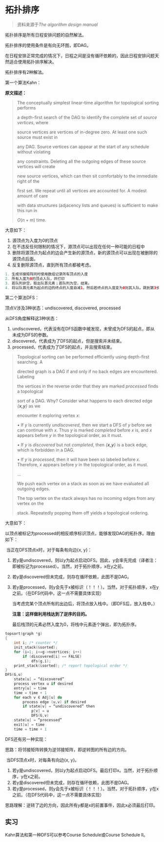 # 拓扑排序

> 资料来源于*The algorithm design manual*

拓扑排序是所有日程安排问题的自然解法。

拓扑排序的使用条件是有向无环图，即DAG。

在日程安排正常完成的情况下，日程之间是没有循环依赖的，因此日程安排问题天然适合使用拓扑排序解决。

拓扑排序有2种解法。

第一个算法Kahn：

**原文描述：**

> The conceptually simplest linear-time algorithm for topological sorting performs 
>
> a depth-first search of the DAG to identify the complete set of *source vertices*, where 
>
> source vertices are vertices of in-degree zero. At least one such source must exist in 
>
> any DAG. Source vertices can appear at the start of any schedule without violating 
>
> any constraints. Deleting all the outgoing edges of these source vertices will create 
>
> new source vertices, which can then sit comfortably to the immediate right of the 
>
> first set. We repeat until all vertices are accounted for. A modest amount of care 
>
> with data structures (adjacency lists and queues) is sufficient to make this run in 
>
> *O*(*n* + *m*) time.

大意如下：

1. 源顶点为入度为0的顶点
2. 在不违反任何限制的情况下，源顶点可以出现在任何一种可能的日程中
3. 删除将源顶点为起点的边会产生新的源顶点，新的源顶点可以出现在被删除的源顶点后面。
4. 反复删除源顶点，直到所有顶点都被考虑。

```java
1. 生成邻接矩阵同时使用数组记录所有顶点的入度
2. 所有入度为0的顶点入队，并打印
3. 若队列非空，取出队首元素；若队列为空，结束。
4. 将以队首元素为起点的边的终点的入度自减1，然后若终点的入度变为0则其入队。跳到第3步。
```

第二个算法DFS：

顶点V涉及3种状态：undiscovered, discovered, processed

从DFS角度解释这3种状态：

1. undiscovered，代表没有在DFS函数中被发现，未曾成为DFS的起点，即从未成为DFS的参数。
2. discovered，代表成为了DFS的起点，但是搜索并未结束。
3. processed，代表成为了DFS的起点，并且搜索结束。



> Topological sorting can be performed efficiently using depth-first searching. A 
>
> directed graph is a DAG if and only if no back edges are encountered. Labeling 
>
> the vertices in the reverse order that they are marked *processed* finds a topological 
>
> sort of a DAG. Why? Consider what happens to each directed edge *{**x,y**}* as we 
>
> encounter it exploring vertex *x*: 
>
> *•* If *y* is currently *undiscovered*, then we start a DFS of *y* before we can continue with *x*. Thus *y* is marked *completed* before *x* is, and *x* appears before *y* in the topological order, as it must. 
>
> *•* If *y* is *discovered* but not *completed*, then *{**x,y**}* is a back edge, which is forbidden in a DAG. 
>
> *•* If *y* is *processed*, then it will have been so labeled before *x*. Therefore, *x* appears before *y* in the topological order, as it must.
>
> ...
>
> We push each vertex on a stack as soon as we have evaluated all outgoing edges. 
>
> The top vertex on the stack always has no incoming edges from any vertex on the 
>
> stack. Repeatedly popping them off yields a topological ordering.

大意如下：

​	以顶点被标记为processed的相反顺序标识顶点，能够发现DAG的拓扑序。理由如下：

​	当正在DFS顶点x时，对于每条有向边{x, y}：

1. 若y是undiscovered，则以y为起点启动DFS。因此，y会率先完成（译者注：即被标记为processed）。当然，对于拓扑顺序，x在y之前。

2. 若y是discovered但未完成，则存在循环依赖，此图不是DAG。

3. 若y是processed，则y会先于x被标识（！！！）。当然，对于拓扑顺序，x在y之前。（在DFS代码中，这一点不需要具体实现）

   当考虑完某个顶点所有的出边后，将顶点放入栈中。（即DFS后，放入栈中。）

   **注意：这样做利用栈达到了逆序的目的。**
   
   最后栈顶的元素必然入度为0，将栈中元素逐个弹出，即为拓扑序。

```c
topsort(graph *g)
{
    int i; /* counter */
    init_stack(&sorted);
    for (i=1; i<=g->nvertices; i++)
        if (discovered[i] == FALSE)
            dfs(g,i);
    print_stack(&sorted); /* report topological order */
}
DFS(G,u)
    state[u] = “discovered”
    process vertex u if desired
    entry[u] = time
    time = time + 1
    for each v ∈ Adj[u] do
        process edge (u,v) if desired
        if state[v] = “undiscovered” then
            p[v] = u
            DFS(G,v)
    state[u] = “processed”
    exit[u] = time
    time = time + 1
```

DFS还有另一种实现：

思路：将邻接矩阵转换为逆邻接矩阵，即逆转图的所有边的方向。

​	当DFS顶点x时，对每条有向边{x, y}。

1. 若y是undiscovered，则以y为起点启动DFS。最后打印x。当然，对于拓扑顺序，y在x之前。
2. 若y是discovered但未完成，则存在循环依赖，此图不是DAG。
3. 若y是processed，则y会先于x被标识（！！！）。当然，对于拓扑顺序，y在x之前。（在DFS代码中，这一点不需要具体实现）

思路理解：逆转了边的方向，因此所有y都是x的前置事件，因此x必须最后打印。

## 实习

Kahn算法和第一种DFS可以参考Course Schedule或Course Schedule II。